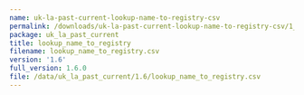 ```yaml
---
name: uk-la-past-current-lookup-name-to-registry-csv
permalink: /downloads/uk-la-past-current-lookup-name-to-registry-csv/1_6
package: uk_la_past_current
title: lookup_name_to_registry
filename: lookup_name_to_registry.csv
version: '1.6'
full_version: 1.6.0
file: /data/uk_la_past_current/1.6/lookup_name_to_registry.csv
---
```


